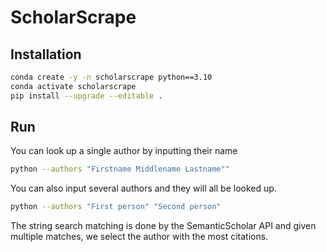 # ScholarScrape

## Installation
```bash
conda create -y -n scholarscrape python==3.10
conda activate scholarscrape
pip install --upgrade --editable .
```


## Run
You can look up a single author by inputting their name
```bash
python --authors "Firstname Middlename Lastname""
```

You can also input several authors and they will all be looked up.
```bash
python --authors "First person" "Second person"
```

The string search matching is done by the SemanticScholar API and given multiple matches, we select the author with the most citations.
